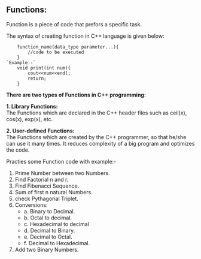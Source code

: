 ## Functions:
Function is a piece of code that prefors a specific task.

The syntax of creating function in C++ language is given below:
``` 
    function_name(data_type parameter...){
        //code to be executed
    }
`Example:-`
    void print(int num){
        cout<<num<<endl;
        return;
    }
```
**There are two types of Functions in C++ programming:**

**1. Library Functions:** <br> 
The Functions which are declared in the C++ header files such as ceil(x), cos(x), exp(x), etc.

**2. User-defined Functions:** <br>
The Functions which are created by the C++ programmer, so that he/she can use it many times. It reduces complexity of a big program and optimizes the code.

Practies some Function code with example:-
1.  Prime Number between two Numbers.  
2.  Find Factorial n and r.
3.  Find Fibenacci Sequence.
4.  Sum of first n natural Numbers.
5.  check Pythagorial Triplet.
6.  Conversions:
    -   a. Binary to Decimal.
    -   b. Octal to decimal. 
    -   c. Hexadecimal to decimal
    -   d. Decimal to Binary.
    -   e. Decimal to Octal.
    -   f. Decimal to Hexadecimal.
7.  Add two Binary Numbers.